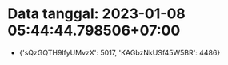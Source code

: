 # Data tanggal: 2023-01-08 05:44:44.798506+07:00

* {'sQzGQTH9lfyUMvzX': 5017, 'KAGbzNkUSf45W5BR': 4486}

